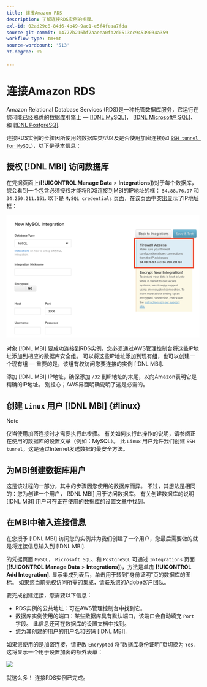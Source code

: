```yaml
---
title: 连接Amazon RDS
description: 了解连接RDS实例的步骤。
exl-id: 02ad29c8-84d6-4b49-9ac1-e5f4feaa7fda
source-git-commit: 14777b216bf7aaeea0fb2d0513cc94539034a359
workflow-type: tm+mt
source-wordcount: '513'
ht-degree: 0%

---
```


# 连接Amazon RDS

Amazon Relational Database Services (RDS)是一种托管数据库服务，它运行在您可能已经熟悉的数据库引擎上 —  [[!DNL MySQL]](../integrations/mysql-via-a-direct-connection.md)， [[!DNL Microsoft® SQL]](../integrations/microsoft-sql-server.md)、和 [[!DNL PostgreSQ]](../integrations/postgresql.md).

连接RDS实例的步骤因所使用的数据库类型以及是否使用加密连接(如 [`SSH tunnel for MySQL`](../integrations/mysql-via-ssh-tunnel.md))，以下是基本信息：

## 授权 [!DNL MBI] 访问数据库

在凭据页面上(**[!UICONTROL Manage Data** > **Integrations]**)对于每个数据库，您会看到一个包含必须授权才能将RDS连接到MBI的IP地址的框： `54.88.76.97` 和 `34.250.211.151`. 以下是 `MySQL credentials` 页面，在该页面中突出显示了IP地址框：

![](../../../assets/RDS_IP.png)

对象 [!DNL MBI] 要成功连接到RDS实例，您必须通过AWS管理控制台将这些IP地址添加到相应的数据库安全组。 可以将这些IP地址添加到现有组，也可以创建一个现有组 — 重要的是，该组有权访问您要连接的实例 [!DNL MBI].

添加 [!DNL MBI] IP地址，确保添加 `/32` 到IP地址的末尾，以向Amazon表明它是精确的IP地址。 别担心；AWS界面明确说明了这是必需的。

## 创建 `Linux` 用户 [!DNL MBI] {#linux}

>[!NOTE]
>
>仅当使用加密连接时才需要执行此步骤。 有关如何执行此操作的说明，请参阅正在使用的数据库的设置文章（例如：MySQL）。 此 `Linux` 用户允许我们创建 `SSH tunnel`，这是通过Internet发送数据的最安全方法。

## 为MBI创建数据库用户

这是该过程的一部分，其中的步骤因您使用的数据库而异。 不过，其想法是相同的：您为创建一个用户， [!DNL MBI] 用于访问数据库。 有关创建数据库的说明 [!DNL MBI] 用户可在正在使用的数据库的设置文章中找到。

## 在MBI中输入连接信息

在您授予 [!DNL MBI] 访问您的实例并为我们创建了一个用户，您最后需要做的就是将连接信息输入到 [!DNL MBI].

的凭据页面 `MySQL`， `Microsoft SQL`、和 `PostgreSQL` 可通过 `Integrations` 页面(**[!UICONTROL Manage Data** > **Integrations]**)，方法是单击 **[!UICONTROL Add Integration]**. 显示集成列表后，单击用于转到“身份证明”页的数据库的图标。 如果您当前无权访问所需的集成，请联系您的Adobe客户团队。

要完成创建连接，您需要以下信息：

* RDS实例的公共地址：可在AWS管理控制台中找到它。
* 数据库实例使用的端口：某些数据库具有默认端口，该端口会自动填充 `Port` 字段。 此信息还可在数据库的设置文档中找到。
* 您为其创建的用户的用户名和密码 [!DNL MBI].

如果您使用的是加密连接，请更改 `Encrypted` 将“数据库身份证明”页切换为 `Yes`. 这将显示一个用于设置加密的额外表单：

![](../../../assets/sql-integration-encrypted-yes.png)

就这么多！ 连接RDS实例已完成。
